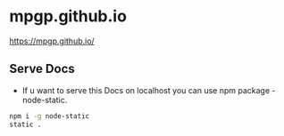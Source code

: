 # mpgp.github.io
https://mpgp.github.io/

## Serve Docs

* If u want to serve this Docs on localhost you can use npm package - node-static.

```sh
npm i -g node-static
static .
```